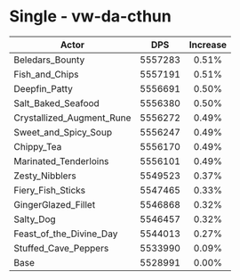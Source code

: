 # Single - vw-da-cthun
| Actor | DPS | Increase |
|---|:---:|:---:|
|Beledars_Bounty|5557283|0.51%|
|Fish_and_Chips|5557191|0.51%|
|Deepfin_Patty|5556691|0.50%|
|Salt_Baked_Seafood|5556380|0.50%|
|Crystallized_Augment_Rune|5556272|0.49%|
|Sweet_and_Spicy_Soup|5556247|0.49%|
|Chippy_Tea|5556170|0.49%|
|Marinated_Tenderloins|5556101|0.49%|
|Zesty_Nibblers|5549523|0.37%|
|Fiery_Fish_Sticks|5547465|0.33%|
|GingerGlazed_Fillet|5546868|0.32%|
|Salty_Dog|5546457|0.32%|
|Feast_of_the_Divine_Day|5544013|0.27%|
|Stuffed_Cave_Peppers|5533990|0.09%|
|Base|5528991|0.00%|
